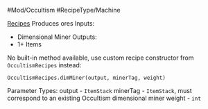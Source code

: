 #Mod/Occultism #RecipeType/Machine

<ins>Recipes</ins>
Produces ores
Inputs:
- Dimensional Miner
Outputs:
- 1+ Items

No built-in method available, use custom recipe constructor from `OccultismRecipes` instead:
```
OccultismRecipes.dimMiner(output, minerTag, weight)
```

Parameter Types:
output - `ItemStack`
minerTag - `ItemStack`, must correspond to an existing Occultism dimensional miner
weight - `int`